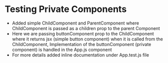 # Testing Private Components

- Added simple ChildComponent and ParentComponent where ChildComponent is passed as a children prop to the
  parent Component
- Here we are passing buttonComponent prop to the ChildComponent where it returns jsx (simple button component)
  when it is called from the ChildComponent, Implementation of the buttonComponent (private component) is handled in the App.js component
- For more details added inline documentation under App.test.js file
